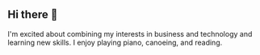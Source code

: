 ## Hi there 👋

I'm excited about combining my interests in business and technology and learning new skills.
I enjoy playing piano, canoeing, and reading.
